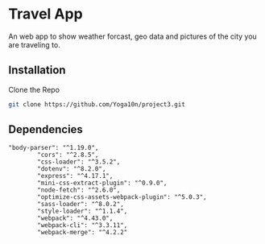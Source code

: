 # Travel App

An  web app to show weather forcast, geo data and pictures of the city you are traveling to.
## Installation

Clone the Repo
```bash
git clone https://github.com/Yoga10n/project3.git
```

## Dependencies

```node
"body-parser": "^1.19.0",
        "cors": "^2.8.5",
        "css-loader": "^3.5.2",
        "dotenv": "^8.2.0",
        "express": "^4.17.1",
        "mini-css-extract-plugin": "^0.9.0",
        "node-fetch": "^2.6.0",
        "optimize-css-assets-webpack-plugin": "^5.0.3",
        "sass-loader": "^8.0.2",
        "style-loader": "^1.1.4",
        "webpack": "^4.43.0",
        "webpack-cli": "^3.3.11",
        "webpack-merge": "^4.2.2"
```



